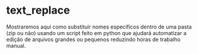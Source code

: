 # text_replace
Mostraremos aqui como substituir nomes específicos dentro de uma pasta (zip ou não) usando um script feito em python que ajudará automatizar a edição de arquivos grandes ou pequenos reduzindo horas de trabalho manual.
